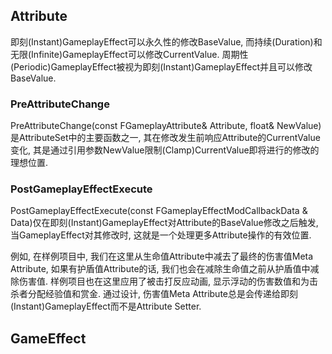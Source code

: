 ## Attribute

即刻(Instant)GameplayEffect可以永久性的修改BaseValue, 而持续(Duration)和无限(Infinite)GameplayEffect可以修改CurrentValue. 周期性(Periodic)GameplayEffect被视为即刻(Instant)GameplayEffect并且可以修改BaseValue.

### PreAttributeChange
PreAttributeChange(const FGameplayAttribute& Attribute, float& NewValue)是AttributeSet中的主要函数之一, 其在修改发生前响应Attribute的CurrentValue变化, 其是通过引用参数NewValue限制(Clamp)CurrentValue即将进行的修改的理想位置.

### PostGameplayEffectExecute

PostGameplayEffectExecute(const FGameplayEffectModCallbackData & Data)仅在即刻(Instant)GameplayEffect对Attribute的BaseValue修改之后触发, 当GameplayEffect对其修改时, 这就是一个处理更多Attribute操作的有效位置.

例如, 在样例项目中, 我们在这里从生命值Attribute中减去了最终的伤害值Meta Attribute, 如果有护盾值Attribute的话, 我们也会在减除生命值之前从护盾值中减除伤害值. 样例项目也在这里应用了被击打反应动画, 显示浮动的伤害数值和为击杀者分配经验值和赏金. 通过设计, 伤害值Meta Attribute总是会传递给即刻(Instant)GameplayEffect而不是Attribute Setter.

## GameEffect